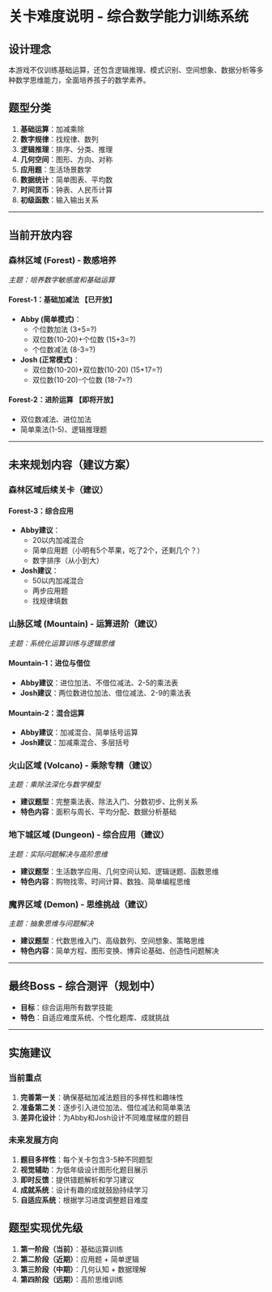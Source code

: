 # 关卡难度说明 - 综合数学能力训练系统

## 设计理念
本游戏不仅训练基础运算，还包含逻辑推理、模式识别、空间想象、数据分析等多种数学思维能力，全面培养孩子的数学素养。

## 题型分类
1. **基础运算**：加减乘除
2. **数字规律**：找规律、数列
3. **逻辑推理**：排序、分类、推理
4. **几何空间**：图形、方向、对称
5. **应用题**：生活场景数学
6. **数据统计**：简单图表、平均数
7. **时间货币**：钟表、人民币计算
8. **初级函数**：输入输出关系

---

## 当前开放内容

### 森林区域 (Forest) - 数感培养
*主题：培养数字敏感度和基础运算*

#### Forest-1：基础加减法 【已开放】
- **Abby (简单模式)**：
  - 个位数加法 (3+5=?)
  - 双位数(10-20)+个位数 (15+3=?)
  - 个位数减法 (8-3=?)
- **Josh (正常模式)**：
  - 双位数(10-20)+双位数(10-20) (15+17=?)
  - 双位数(10-20)-个位数 (18-7=?)

#### Forest-2：进阶运算 【即将开放】
- 双位数减法、进位加法
- 简单乘法(1-5)、逻辑推理题

---

## 未来规划内容（建议方案）

### 森林区域后续关卡（建议）
#### Forest-3：综合应用
- **Abby建议**：
  - 20以内加减混合
  - 简单应用题（小明有5个苹果，吃了2个，还剩几个？）
  - 数字排序（从小到大）
- **Josh建议**：
  - 50以内加减混合
  - 两步应用题
  - 找规律填数

### 山脉区域 (Mountain) - 运算进阶（建议）
*主题：系统化运算训练与逻辑思维*

#### Mountain-1：进位与借位
- **Abby建议**：进位加法、不借位减法、2-5的乘法表
- **Josh建议**：两位数进位加法、借位减法、2-9的乘法表

#### Mountain-2：混合运算
- **Abby建议**：加减混合、简单括号运算
- **Josh建议**：加减乘混合、多层括号

### 火山区域 (Volcano) - 乘除专精（建议）
*主题：乘除法深化与数学模型*

- **建议题型**：完整乘法表、除法入门、分数初步、比例关系
- **特色内容**：面积与周长、平均分配、数据分析基础

### 地下城区域 (Dungeon) - 综合应用（建议）
*主题：实际问题解决与高阶思维*

- **建议题型**：生活数学应用、几何空间认知、逻辑谜题、函数思维
- **特色内容**：购物找零、时间计算、数独、简单编程思维

### 魔界区域 (Demon) - 思维挑战（建议）
*主题：抽象思维与问题解决*

- **建议题型**：代数思维入门、高级数列、空间想象、策略思维
- **特色内容**：简单方程、图形变换、博弈论基础、创造性问题解决

---

## 最终Boss - 综合测评（规划中）
- **目标**：综合运用所有数学技能
- **特色**：自适应难度系统、个性化题库、成就挑战

---

## 实施建议

### 当前重点
1. **完善第一关**：确保基础加减法题目的多样性和趣味性
2. **准备第二关**：逐步引入进位加法、借位减法和简单乘法
3. **差异化设计**：为Abby和Josh设计不同难度梯度的题目

### 未来发展方向
1. **题目多样性**：每个关卡包含3-5种不同题型
2. **视觉辅助**：为低年级设计图形化题目展示
3. **即时反馈**：提供错题解析和学习建议
4. **成就系统**：设计有趣的成就鼓励持续学习
5. **自适应系统**：根据学习进度调整题目难度

## 题型实现优先级
1. **第一阶段（当前）**：基础运算训练
2. **第二阶段（近期）**：应用题 + 简单逻辑
3. **第三阶段（中期）**：几何认知 + 数据理解
4. **第四阶段（远期）**：高阶思维训练